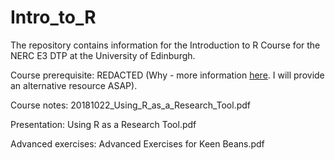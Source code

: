 # Intro_to_R
The repository contains information for the Introduction to R Course for the NERC E3 DTP at the University of Edinburgh.

Course prerequisite: REDACTED (Why - more information [here](https://blog.rladies.org/post/statement-about-datacamp/). I will provide an alternative resource ASAP).

Course notes: 20181022_Using_R_as_a_Research_Tool.pdf

Presentation: Using R as a Research Tool.pdf

Advanced exercises: Advanced Exercises for Keen Beans.pdf





